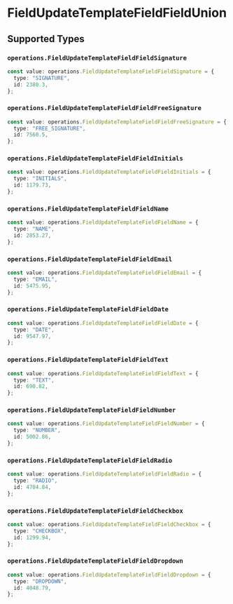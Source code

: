 # FieldUpdateTemplateFieldFieldUnion


## Supported Types

### `operations.FieldUpdateTemplateFieldFieldSignature`

```typescript
const value: operations.FieldUpdateTemplateFieldFieldSignature = {
  type: "SIGNATURE",
  id: 2380.3,
};
```

### `operations.FieldUpdateTemplateFieldFieldFreeSignature`

```typescript
const value: operations.FieldUpdateTemplateFieldFieldFreeSignature = {
  type: "FREE_SIGNATURE",
  id: 7560.5,
};
```

### `operations.FieldUpdateTemplateFieldFieldInitials`

```typescript
const value: operations.FieldUpdateTemplateFieldFieldInitials = {
  type: "INITIALS",
  id: 1179.73,
};
```

### `operations.FieldUpdateTemplateFieldFieldName`

```typescript
const value: operations.FieldUpdateTemplateFieldFieldName = {
  type: "NAME",
  id: 2853.27,
};
```

### `operations.FieldUpdateTemplateFieldFieldEmail`

```typescript
const value: operations.FieldUpdateTemplateFieldFieldEmail = {
  type: "EMAIL",
  id: 5475.95,
};
```

### `operations.FieldUpdateTemplateFieldFieldDate`

```typescript
const value: operations.FieldUpdateTemplateFieldFieldDate = {
  type: "DATE",
  id: 9547.97,
};
```

### `operations.FieldUpdateTemplateFieldFieldText`

```typescript
const value: operations.FieldUpdateTemplateFieldFieldText = {
  type: "TEXT",
  id: 690.82,
};
```

### `operations.FieldUpdateTemplateFieldFieldNumber`

```typescript
const value: operations.FieldUpdateTemplateFieldFieldNumber = {
  type: "NUMBER",
  id: 5002.86,
};
```

### `operations.FieldUpdateTemplateFieldFieldRadio`

```typescript
const value: operations.FieldUpdateTemplateFieldFieldRadio = {
  type: "RADIO",
  id: 4704.84,
};
```

### `operations.FieldUpdateTemplateFieldFieldCheckbox`

```typescript
const value: operations.FieldUpdateTemplateFieldFieldCheckbox = {
  type: "CHECKBOX",
  id: 1299.94,
};
```

### `operations.FieldUpdateTemplateFieldFieldDropdown`

```typescript
const value: operations.FieldUpdateTemplateFieldFieldDropdown = {
  type: "DROPDOWN",
  id: 4048.79,
};
```


